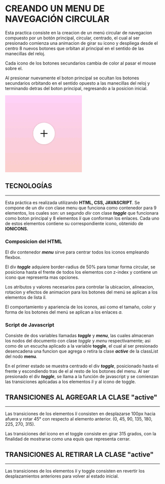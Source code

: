 # CREANDO UN MENU DE NAVEGACIÓN CIRCULAR 
Esta practica consiste en la creacion de un menú circular de navegacion compuesto por un botón principal, circular, centrado, el cual al ser presionado comienza una animacion de girar su icono y despliega desde el centro 8 nuevos botones que orbitan al principal en el sentido de las manecillas del reloj.

Cada icono de los botones secundarios cambia de color al pasar el mouse sobre el.

Al presionar nuevamente el boton principal se ocultan los botones secundarios orbitando en el sentido opuesto a las manecillas del reloj y terminando detras del boton principal, regresando a la posicion inicial.

![](250.gif)

## TECNOLOGÍAS
---
Esta práctica es realizada utilizando **HTML, CSS, JAVASCRIPT**. Se compone de un div con clase menu que funciona como contenedor para 9 elementos, los cuales son: un segundo *div* con clase ***toggle*** que funcionara como boton principal y 8 elementos *li* que conforman los enlaces. Cada uno de estos elementos contiene su correspondiente icono, obtenido de **IONICONS.**

### Composicion del HTML
El div contenedor ***menu*** sirve para centrar todos los iconos empleando flexbox.

El div ***toggle*** adquiere border-radius de 50% para tomar forma circular, se posiciona hasta el frente de todos los elementos con z-index y contiene un icono que representa mas opciones.

Los atributos y valores necesarios para controlar la ubicacion, alineacion, rotacion y efectos de animacion para los botones del menú se aplican a los elementos de lista *li.*  

El comportamiento y apariencia de los iconos, asi como el tamaño, color y forma de los botones del menú se aplican a los enlaces *a.*

### Script de Javascript

Consiste de dos variables llamadas ***toggle*** y ***menu***, las cuales almacenan los nodos del documento con clase *toggle* y *menu* respectivamente; asi como de un escucha aplicado a la variable **toggle**, el cual al ser presionado desencadena una funcion que agrega o retira la clase ***active*** de la classList del nodo **menu**.

En el primer estado se muestra centrado el div ***toggle***, posicionado hasta el frente y escondiendo tras de el al resto de los botones del menu. Al ser presionado el div ***toggle***, se llama a la función de javascript y se comienzan las transiciones aplicadas a los elementos *li*  y al icono de toggle.


## TRANSICIONES AL AGREGAR LA CLASE "active"
---
Las transiciones de los elementos *li* consisten en desplazarse 100px hacia afuera y rotar 45° con respecto al elemento anterior. (0, 45, 90, 135, 180, 225, 270, 315).

Las transiciones del icono en el toggle consiste en girar 315 grados, con la finalidad de mostrarse como una equis que representa cerrar.

## TRANSICIONES AL RETIRAR LA CLASE "active"
---
Las transiciones de los elementos *li* y toggle consisten en revertir los desplazamientos anteriores para volver al estado inicial.
